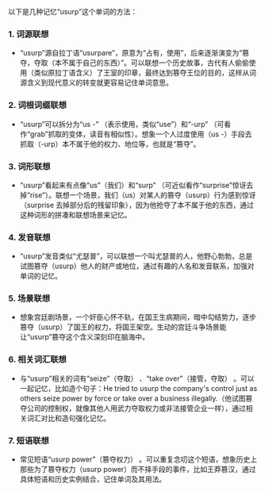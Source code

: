 以下是几种记忆“usurp”这个单词的方法：

### 1. 词源联想
 - “usurp”源自拉丁语“usurpare”，原意为“占有，使用”，后来逐渐演变为“篡夺，夺取（本不属于自己的东西）”。可以联想一个历史故事，古代有人偷偷使用（类似原拉丁语含义）了王室的印章，最终达到篡夺王位的目的，这样从词源含义到现代意义的转变就更容易记住单词意思。

### 2. 词根词缀联想
 - “usurp”可以拆分为“us -” （表示使用，类似“use”）和“-urp” （可看作“grab”抓取的变体，读音有相似性）。想象一个人过度使用（us -）手段去抓取（-urp）本不属于他的权力、地位等，也就是“篡夺”。

### 3. 词形联想
 - “usurp”看起来有点像“us”（我们）和“surp” （可近似看作“surprise”惊讶去掉“rise”）。联想一个场景，我们（us）对某人的篡夺（usurp）行为感到惊讶（surprise 去掉部分后的残留印象），因为他抢夺了本不属于他的东西，通过这种词形的拼凑和联想场景来记忆。

### 4. 发音联想
 - “usurp”发音类似“尤瑟普”，可以联想一个叫尤瑟普的人，他野心勃勃，总是试图篡夺（usurp）他人的财产或地位，通过有趣的人名和发音联系，加强对单词的记忆。

### 5. 场景联想
 - 想象宫廷剧场景，一个奸臣心怀不轨，在国王生病期间，暗中勾结势力，逐步篡夺（usurp）了国王的权力，将国王架空。生动的宫廷斗争场景能让“usurp”篡夺这个含义深刻印在脑海中。

### 6. 相关词汇联想
 - 与“usurp”相关的词有“seize”（夺取） 、“take over”（接管，夺取） 。可以一起记忆，比如造个句子：He tried to usurp the company's control just as others seize power by force or take over a business illegally.（他试图篡夺公司的控制权，就像其他人用武力夺取权力或非法接管企业一样），通过相关词汇对比和造句强化记忆。

### 7. 短语联想
 - 常见短语“usurp power”（篡夺权力） 。可以重复念叨这个短语，想象历史上那些为了篡夺权力（usurp power）而不择手段的事件，比如王莽篡汉，通过具体短语和历史实例结合，记住单词及其用法。 